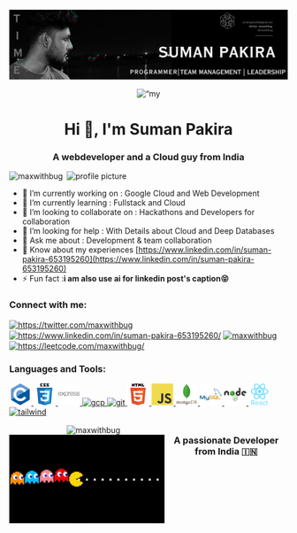 <!-- ![logo](https://github.com/maxwithbug/maxwithbug/blob/main/Black%20%26%20White%20Modern%20Minimalist%20Data%20Analyst%20LinkedIn%20Banner%20(2).png) -->
<p align="left"> <img src="Black & White Modern Minimalist Data Analyst LinkedIn Banner (2).png" alt="maxwithbug" /> </p>

<div align="center">
  <img width="1200px"src="https://github-profile-trophy.vercel.app/?username=maxwithbug&column=-1" alt=
“my GitHub trophy">
</div>




<h1 align="center">Hi 👋, I'm Suman Pakira</h1>
<h3 align="center">A webdeveloper and a Cloud guy from India</h3>
<img align="right" alt="profile picture" width="400" src="https://github.com/maxwithbug/maxwithbug/blob/main/image_processing20200606-13136-o41h3.gif"
<p align="left"> <img src="https://komarev.com/ghpvc/?username=maxwithbug&label=Profile%20views&color=0e75b6&style=flat" alt="maxwithbug" /> </p>

- 🔭 I’m currently working on : Google Cloud and Web Development <be>
- 🌱 I’m currently learning      : Fullstack and Cloud<be>
- 👯 I’m looking to collaborate on : Hackathons and Developers for collaboration<be>
- 🤝 I’m looking for help                   : With Details about Cloud and Deep Databases<be>
- 💬 Ask me about                            : Development & team collaboration<be>
- 📄 Know about my experiences [https://www.linkedin.com/in/suman-pakira-653195260](https://www.linkedin.com/in/suman-pakira-653195260)
- ⚡ Fun fact :**i am also use ai for linkedin post's caption😝**

<h3 align="left">Connect with me:</h3>
<p align="left">
<a href="https://twitter.com/https://twitter.com/maxwithbug" target="blank"><img align="center" src="https://raw.githubusercontent.com/rahuldkjain/github-profile-readme-generator/master/src/images/icons/Social/twitter.svg" alt="https://twitter.com/maxwithbug" height="30" width="40" /></a>
<a href="https://linkedin.com/in/https://www.linkedin.com/in/suman-pakira-653195260/" target="blank"><img align="center" src="https://raw.githubusercontent.com/rahuldkjain/github-profile-readme-generator/master/src/images/icons/Social/linked-in-alt.svg" alt="https://www.linkedin.com/in/suman-pakira-653195260/" height="30" width="40" /></a>
<a href="https://instagram.com/maxwithbug" target="blank"><img align="center" src="https://raw.githubusercontent.com/rahuldkjain/github-profile-readme-generator/master/src/images/icons/Social/instagram.svg" alt="maxwithbug" height="30" width="40" /></a>
<a href="https://www.leetcode.com/https://leetcode.com/maxwithbug/" target="blank"><img align="center" src="https://raw.githubusercontent.com/rahuldkjain/github-profile-readme-generator/master/src/images/icons/Social/leet-code.svg" alt="https://leetcode.com/maxwithbug/" height="30" width="40" /></a>
</p>

<h3 align="left">Languages and Tools:</h3>
<p align="left"> <a href="https://www.cprogramming.com/" target="_blank" rel="noreferrer"> <img src="https://raw.githubusercontent.com/devicons/devicon/master/icons/c/c-original.svg" alt="c" width="40" height="40"/> </a> <a href="https://www.w3schools.com/css/" target="_blank" rel="noreferrer"> <img src="https://raw.githubusercontent.com/devicons/devicon/master/icons/css3/css3-original-wordmark.svg" alt="css3" width="40" height="40"/> </a> <a href="https://expressjs.com" target="_blank" rel="noreferrer"> <img src="https://raw.githubusercontent.com/devicons/devicon/master/icons/express/express-original-wordmark.svg" alt="express" width="40" height="40"/> </a> <a href="https://cloud.google.com" target="_blank" rel="noreferrer"> <img src="https://www.vectorlogo.zone/logos/google_cloud/google_cloud-icon.svg" alt="gcp" width="40" height="40"/> </a> <a href="https://git-scm.com/" target="_blank" rel="noreferrer"> <img src="https://www.vectorlogo.zone/logos/git-scm/git-scm-icon.svg" alt="git" width="40" height="40"/> </a> <a href="https://www.w3.org/html/" target="_blank" rel="noreferrer"> <img src="https://raw.githubusercontent.com/devicons/devicon/master/icons/html5/html5-original-wordmark.svg" alt="html5" width="40" height="40"/> </a> <a href="https://developer.mozilla.org/en-US/docs/Web/JavaScript" target="_blank" rel="noreferrer"> <img src="https://raw.githubusercontent.com/devicons/devicon/master/icons/javascript/javascript-original.svg" alt="javascript" width="40" height="40"/> </a> <a href="https://www.mongodb.com/" target="_blank" rel="noreferrer"> <img src="https://raw.githubusercontent.com/devicons/devicon/master/icons/mongodb/mongodb-original-wordmark.svg" alt="mongodb" width="40" height="40"/> </a> <a href="https://www.mysql.com/" target="_blank" rel="noreferrer"> <img src="https://raw.githubusercontent.com/devicons/devicon/master/icons/mysql/mysql-original-wordmark.svg" alt="mysql" width="40" height="40"/> </a> <a href="https://nodejs.org" target="_blank" rel="noreferrer"> <img src="https://raw.githubusercontent.com/devicons/devicon/master/icons/nodejs/nodejs-original-wordmark.svg" alt="nodejs" width="40" height="40"/> </a> <a href="https://reactjs.org/" target="_blank" rel="noreferrer"> <img src="https://raw.githubusercontent.com/devicons/devicon/master/icons/react/react-original-wordmark.svg" alt="react" width="40" height="40"/> </a> <a href="https://tailwindcss.com/" target="_blank" rel="noreferrer"> <img src="https://www.vectorlogo.zone/logos/tailwindcss/tailwindcss-icon.svg" alt="tailwind" width="40" height="40"/> </a> </p>



<p><img align="right" height="" width="400" style="padding-top:2px;" src="https://github-readme-streak-stats.herokuapp.com/?user=maxwithbug&" alt="maxwithbug" /></p>

<!-- <p>&nbsp;<img align="right" height="" width="380" style="padding-bottom:2px;" src="https://github-readme-stats.vercel.app/api?username=maxwithbug&show_icons=true&locale=en" alt="maxwithbug" /></p> -->


<p><img align="left" height="160" widtg="200" src="https://github.com/maxwithbug/maxwithbug/blob/main/0ad1d7cef24a77e15099915897edb089.gif"</p>

<!-- <p><img align="right"  src="https://github-readme-stats.vercel.app/api/top-langs?username=maxwithbug&show_icons=true&locale=en&layout=compact" alt="maxwithbug" /></p> -->







<h3 align="center">A passionate Developer from India 🇮🇳</h3>




